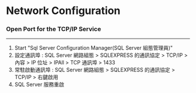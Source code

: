 # Network Configuration

<script type="text/javascript" src="../js/general.js"></script>

### Open Port for the TCP/IP Service
---

1. Start "Sql Server Configuration Manager(SQL Server 組態管理員)"
2. 設定通訊埠 : SQL Server 網路組態 > SQLEXPRESS 的通訊協定 > TCP/IP > 內容 > IP 位址 > IPAll > TCP 通訊埠 > 1433
3. 常駐啟動通訊埠 : SQL Server 網路組態 > SQLEXPRESS 的通訊協定 > TCP/IP > 右鍵啟用
4. SQL Server 服務重啟
